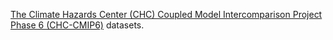 [The Climate Hazards Center (CHC) Coupled Model Intercomparison Project Phase 6 (CHC-CMIP6)](https://chc.ucsb.edu/data/chc-cmip6)
datasets.

